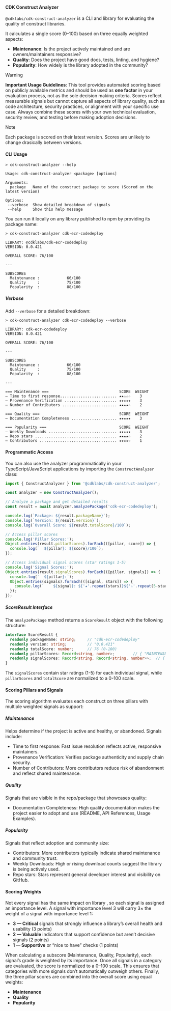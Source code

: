 #### CDK Construct Analyzer

`@cdklabs/cdk-construct-analyzer` is a CLI and library for evaluating the quality of construct libraries.

It calculates a single score (0–100) based on three equally weighted aspects:

* **Maintenance**: Is the project actively maintained and are owners/maintainers responsive?
* **Quality**: Does the project have good docs, tests, linting, and hygiene?
* **Popularity**: How widely is the library adopted in the community?

> [!WARNING]  
> **Important Usage Guidelines**: This tool provides automated scoring based on publicly available metrics and should be used as **one factor** in your evaluation process, not as the sole decision making criteria. Scores reflect measurable signals but cannot capture all aspects of library quality, such as code architecture, security practices, or alignment with your specific use case. Always combine these scores with your own technical evaluation, security review, and testing before making adoption decisions.

> [!NOTE]  
> Each package is scored on their latest version. Scores are unlikely to change drasically between versions.

#### CLI Usage

```
> cdk-construct-analyzer --help

Usage: cdk-construct-analyzer <package> [options]

Arguments:
  package   Name of the construct package to score (Scored on the latest version)

Options:
 --verbose  Show detailed breakdown of signals
 --help     Show this help message
```

You can run it locally on any library published to npm by providing its package name:

```
> cdk-construct-analyzer cdk-ecr-codedeploy

LIBRARY: @cdklabs/cdk-ecr-codedeploy
VERSION: 0.0.421

OVERALL SCORE: 76/100

---

SUBSCORES
  Maintenance :            66/100
  Quality     :            75/100
  Popularity  :            88/100
```

##### Verbose
Add `--verbose` for a detailed breakdown:

```
> cdk-construct-analyzer cdk-ecr-codedeploy --verbose

LIBRARY: cdk-ecr-codedeploy
VERSION: 0.0.421

OVERALL SCORE: 76/100

---

SUBSCORES
  Maintenance :            66/100
  Quality     :            75/100
  Popularity  :            88/100
  
---

=== Maintenance ===                               SCORE  WEIGHT
— Time to first response......................... ★★☆☆☆    3
— Provenance Verification ....................... ★★★★★    3
— Number of Contributors ........................ ★★★★☆    2

=== Quality ===                                   SCORE  WEIGHT
— Documentation Completeness .................... ★★★★★    3

=== Popularity ===                                SCORE  WEIGHT
— Weekly Downloads .............................. ★★★★★    3
— Repo stars .................................... ★★★★☆    2
— Contributors .................................. ★★★★☆    1
```

#### Programmatic Access

You can also use the analyzer programmatically in your TypeScript/JavaScript applications by importing the `ConstructAnalyzer` class:

```typescript
import { ConstructAnalyzer } from '@cdklabs/cdk-construct-analyzer';

const analyzer = new ConstructAnalyzer();

// Analyze a package and get detailed results
const result = await analyzer.analyzePackage('cdk-ecr-codedeploy');

console.log(`Package: ${result.packageName}`);
console.log(`Version: ${result.version}`);
console.log(`Overall Score: ${result.totalScore}/100`);

// Access pillar scores
console.log('Pillar Scores:');
Object.entries(result.pillarScores).forEach(([pillar, score]) => {
  console.log(`  ${pillar}: ${score}/100`);
});

// Access individual signal scores (star ratings 1-5)
console.log('Signal Scores:');
Object.entries(result.signalScores).forEach(([pillar, signals]) => {
  console.log(`  ${pillar}:`);
  Object.entries(signals).forEach(([signal, stars]) => {
    console.log(`    ${signal}: ${'★'.repeat(stars)}${'☆'.repeat(5-stars)}`);
  });
});
```

##### ScoreResult Interface

The `analyzePackage` method returns a `ScoreResult` object with the following structure:

```typescript
interface ScoreResult {
  readonly packageName: string;     // "cdk-ecr-codedeploy"
  readonly version: string;         // "0.0.421"
  readonly totalScore: number;      // 76 (0-100)
  readonly pillarScores: Record<string, number>;        // { "MAINTENANCE": 66, "QUALITY": 75, "POPULARITY": 88 }
  readonly signalScores: Record<string, Record<string, number>>;  // { "MAINTENANCE": { "timeToFirstResponse": 2, "provenanceVerification": 5 } }
}
```

The `signalScores` contain star ratings (1-5) for each individual signal, while `pillarScores` and `totalScore` are normalized to a 0-100 scale.

#### Scoring Pillars and Signals

The scoring algorithm evaluates each construct on three pillars with multiple weighted signals as support:

##### Maintenance

Helps determine if the project is active and healthy, or abandoned. Signals include:

* Time to first response: Fast issue resolution reflects active, responsive maintainers.
* Provenance Verification: Verifies package authenticity and supply chain security.
* Number of Contributors: More contributors reduce risk of abandonment and reflect shared maintenance.

##### Quality

Signals that are visible in the repo/package that showcases quality:

* Documentation Completeness: High quality documentation makes the project easier to adopt and use (README, API References, Usage Examples).

##### Popularity

Signals that reflect adoption and community size:

* Contributors: More contributors typically indicate shared maintenance and community trust.
* Weekly Downloads: High or rising download counts suggest the library is being actively used.
* Repo stars: Stars represent general developer interest and visibility on GitHub.

#### Scoring Weights

Not every signal has the same impact on library , so each signal is assigned an importance level. A signal with
importance level 3 will carry 3× the weight of a signal with importance level 1:

* **3 — Critical** signals that strongly influence a library’s overall health and usability (3 points)
* **2 — Valuable** indicators that support confidence but aren’t decisive signals (2 points)
* **1 — Supportive** or “nice to have” checks (1 points)

When calculating a subscore (Maintenance, Quality, Popularity), each signal’s grade is weighted by its importance.
Once all signals in a category are evaluated, the score is normalized to a 0–100 scale. This ensures that categories
with more signals don’t automatically outweigh others.
Finally, the three pillar scores are combined into the overall score using equal weights:

* **Maintenance**
* **Quality**
* **Popularity**